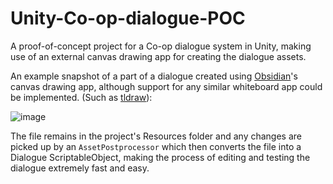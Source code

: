 # Unity-Co-op-dialogue-POC
A proof-of-concept project for a Co-op dialogue system in Unity, making use of an external canvas drawing app for creating the dialogue assets.  

An example snapshot of a part of a dialogue created using [Obsidian](https://obsidian.md/)'s canvas drawing app, although support for any similar whiteboard app could be implemented. (Such as [tldraw](https://github.com/tldraw/tldraw)):

![image](https://github.com/georgiitonchev/Unity-Co-op-dialogue-POC/assets/16121911/8c3c267e-1e67-407e-966a-f9f2e7ac9e4a)

The file remains in the project's Resources folder and any changes are picked up by an `AssetPostprocessor` which then converts the file into a Dialogue ScriptableObject, making the process of editing and testing the dialogue extremely fast and easy.

